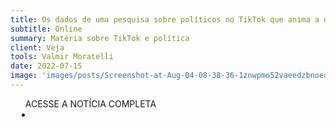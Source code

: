 ```yaml
---
title: Os dados de uma pesquisa sobre políticos no TikTok que anima a direita
subtitle: Online
summary: Matéria sobre TikTok e política
client: Veja
tools: Valmir Moratelli
date: 2022-07-15
image: 'images/posts/Screenshot-at-Aug-04-08-38-36-1znwpmo52vaeedzbnoedjccvw3dwtxccnwogc5obn144.png'
---
```




<div class="post__share"><ul class="share__list list-reset">ACESSE A NOTÍCIA COMPLETA<li class="share__item" style="margin-left: 10px"><a class="share__link share__facebook" style="background: #fa5657" href="https://veja.abril.com.br/coluna/veja-gente/os-dados-de-uma-pesquisa-sobre-politicos-no-tiktok-que-anima-a-direita/" 
onclick=window.open(this.href, 'pop-up', 'left=20,top=20,width=500,height=500,toolbar=1,resizable=0'); return false;" title="Link" rel="nofollow"><i class="fa-solid fa-link"></i></a></li></ul></div>
<!-- <div class="gallery-box"><div class="gallery"><img src="/clipping/images/example-1.jpg" loading="lazy" alt="Project"><img src="/clipping/images/example-2.jpg" loading="lazy" alt="Project"></div><em>Gallery / <a href="https://www.freepik.com/" target="_blank">Freepic</a></em></div> -->